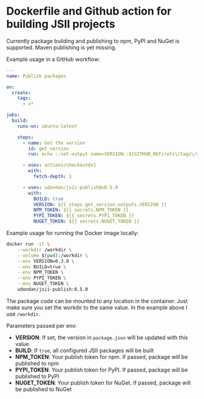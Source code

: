 # Dockerfile and Github action for building JSII projects

Currently package building and publishing to npm, PyPI and NuGet is supported. Maven publishing is yet missing.

Example usage in a GitHub workflow:

```yml
---
name: Publish packages

on:
  create:
    tags:
      - v*

jobs:
  build:
    runs-on: ubuntu-latest

    steps:
      - name: Get the version
        id: get_version
        run: echo ::set-output name=VERSION::${GITHUB_REF/refs\/tags\/v/}

      - uses: actions/checkout@v1
        with:
          fetch-depth: 1

      - uses: udondan/jsii-publish@v0.5.0
        with:
          BUILD: true
          VERSION: ${{ steps.get_version.outputs.VERSION }}
          NPM_TOKEN: ${{ secrets.NPM_TOKEN }}
          PYPI_TOKEN: ${{ secrets.PYPI_TOKEN }}
          NUGET_TOKEN: ${{ secrets.NUGET_TOKEN }}
```

Example usage for running the Docker image locally:

```bash
docker run -it \
    --workdir /workdir \
    --volume $(pwd):/workdir \
    --env VERSION=0.3.0 \
    --env BUILD=true \
    --env NPM_TOKEN \
    --env PYPI_TOKEN \
    --env NUGET_TOKEN \
    udondan/jsii-publish:0.5.0
```

The package code can be mounted to any location in the container. Just make sure you set the workdir to the same value. In the example above I use `/workdir`.

Parameters passed per env:

- **VERSION**: If set, the version in `package.json` will be updated with this value
- **BUILD**: If `true`, all configured JSII packages will be built
- **NPM_TOKEN**: Your publish token for npm. If passed, package will be published to npm
- **PYPI_TOKEN**: Your publish token for PyPI. If passed, package will be published to PyPI
- **NUGET_TOKEN**: Your publish token for NuGet. If passed, package will be published to NuGet
